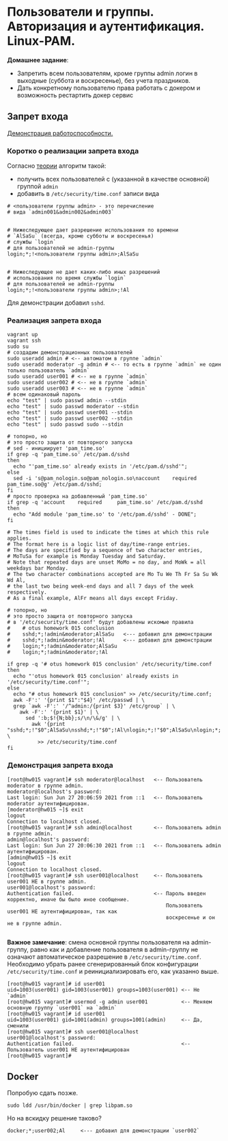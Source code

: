 # Пользователи и группы. Авторизация и аутентификация. Linux-PAM.

__Домашнее задание__:
* Запретить всем пользователям, кроме группы admin логин в выходные (суббота и воскресенье), без учета праздников.
* Дать конкретному пользователю права работать с докером и возможность рестартить докер сервис

## Запрет входа

[Демонстрация работоспособности.](#001)

### Коротко о реализации запрета входа

Согласно [теории](http://linux-pam.org/Linux-PAM-html/sag-pam_time.html) алгоритм такой:
* получить всех пользователей с (указанной в качестве основной) группой `admin`
* добавить в `/etc/security/time.conf` записи вида
  
```text
# <пользователи группы admin> - это перечисление 
# вида `admin001&admin002&admin003`


# Нижеследующее дает разрешение использования по времени
# `AlSaSu` (всегда, кроме субботы и воскресенья) 
# службы `login`
# для пользователей не admin-группы
login;*;!<пользователи группы admin>;AlSaSu


# Нижеследующее не дает каких-либо иных разрешений 
# использования по время службы `login`
# для пользователей не admin-группы
login;*;!<пользователи группы admin>;!Al  
```
Для демонстрации добавил `sshd`.
  
### Реализация запрета входа

```shell
vagrant up
vagrant ssh
sudo su
# создадим демонстрационных пользователей
sudo useradd admin # <-- автоматом в группе `admin`
sudo useradd moderator -g admin # <-- то есть в группе `admin` не один только пользователь `admin`
sudo useradd user001 # <-- не в группе `admin`
sudo useradd user002 # <-- не в группе `admin`
sudo useradd user003 # <-- не в группе `admin`
# всем одинаковый пароль
echo "test" | sudo passwd admin --stdin
echo "test" | sudo passwd moderator --stdin
echo "test" | sudo passwd user001 --stdin
echo "test" | sudo passwd user002 --stdin
echo "test" | sudo passwd sudo --stdin

# топорно, но
# это просто защита от повторного запуска
# sed - инициирует 'pam_time.so'
if grep -q 'pam_time.so' /etc/pam.d/sshd
then
  echo "'pam_time.so' already exists in '/etc/pam.d/sshd'";
else
  sed -i 's@pam_nologin.so@pam_nologin.so\naccount    required     pam_time.so@g' /etc/pam.d/sshd;
fi
# просто проверка на добавленный 'pam_time.so'
if grep -q 'account    required     pam_time.so' /etc/pam.d/sshd
then
  echo "Add module 'pam_time.so' to '/etc/pam.d/sshd' - DONE";
fi

# The times field is used to indicate the times at which this rule applies.
# The format here is a logic list of day/time-range entries.
# The days are specified by a sequence of two character entries,
# MoTuSa for example is Monday Tuesday and Saturday.
# Note that repeated days are unset MoMo = no day, and MoWk = all weekdays bar Monday.
# The two character combinations accepted are Mo Tu We Th Fr Sa Su Wk Wd Al,
# the last two being week-end days and all 7 days of the week respectively.
# As a final example, AlFr means all days except Friday.

# топорно, но
# это просто защита от повторного запуска
# в '/etc/security/time.conf' будут добавлены искомые правила
#    # otus homework 015 conclusion
#    sshd;*;!admin&moderator;AlSaSu   <--- добавил для демонстрации
#    sshd;*;!admin&moderator;!Al      <--- добавил для демонстрации
#    login;*;!admin&moderator;AlSaSu
#    login;*;!admin&moderator;!Al

if grep -q '# otus homework 015 conclusion' /etc/security/time.conf
then
  echo "'otus homework 015 conclusion' already exists in '/etc/security/time.conf'";
else
  echo "# otus homework 015 conclusion" >> /etc/security/time.conf;
  awk -F':' '{print $1":"$4}' /etc/passwd | \
  grep `awk -F':' '/^admin:/{print $3}' /etc/group` | \
    awk -F':' '{print $1}' | \
      sed ':b;$!{N;bb};s/\n/\&/g' | \
        awk '{print "sshd;*;!"$0";AlSaSu\nsshd;*;!"$0";!Al\nlogin;*;!"$0";AlSaSu\nlogin;*;!"$0";!Al"}' \
          >> /etc/security/time.conf
fi

```

### Демонстрация запрета входа
<a name="001"></a>

```shell
[root@hw015 vagrant]# ssh moderator@localhost   <-- Пользователь moderator в группе admin.
moderator@localhost's password: 
Last login: Sun Jun 27 20:06:59 2021 from ::1   <-- Пользователь moderator аутентифицирован.
[moderator@hw015 ~]$ exit
logout
Connection to localhost closed.
[root@hw015 vagrant]# ssh admin@localhost       <-- Пользователь admin в группе admin.
admin@localhost's password: 
Last login: Sun Jun 27 20:06:30 2021 from ::1   <-- Пользователь admin аутентифицирован.
[admin@hw015 ~]$ exit
logout
Connection to localhost closed.
[root@hw015 vagrant]# ssh user001@localhost     <-- Пользователь user001 НЕ в группе admin.
user001@localhost's password: 
Authentication failed.                          <-- Пароль введен корректно, иначе бы было иное сообщение.
                                                    Пользователь user001 НЕ аутентифицирован, так как 
                                                    воскресенье и он не в группе admin.
                     
```

__Важное замечание__: cмена основной группы пользователя на admin-группу, равно как и добавление пользователя в admin-группу не означают автоматическое разрешение в `/etc/security/time.conf`. Необходимо убрать ранее сгенерированный блок конфигурации `/etc/security/time.conf` и реинициализировать его, как указанно выше.


```shell                               
[root@hw015 vagrant]# id user001
uid=1003(user001) gid=1003(user001) groups=1003(user001) <-- Не `admin`
[root@hw015 vagrant]# usermod -g admin user001           <-- Меняем основную группу `user001` на `admin`
[root@hw015 vagrant]# id user001
uid=1003(user001) gid=1001(admin) groups=1001(admin)     <-- Да, сменили 
[root@hw015 vagrant]# ssh user001@localhost 
user001@localhost's password:                       
Authentication failed.                                   <-- Пользователь user001 НЕ аутентифицирован
[root@hw015 vagrant]# 
```

## Docker

Попробую сдать позже.

```shell
sudo ldd /usr/bin/docker | grep libpam.so
```

Но на вскидку решение таково?

```text
docker;*;user002;Al     <--- добавил для демонстрации `user002`
```
